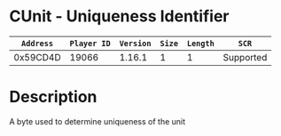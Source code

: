 # CUnit - Uniqueness Identifier

| `Address` | `Player ID` | `Version` | `Size` | `Length` | `SCR` |
| ---------- | ----------- | --------- | ------ | -------- | ---- |
| 0x59CD4D | 19066 | 1.16.1 | 1 | 1 | Supported |

# Description

A byte used to determine uniqueness of the unit